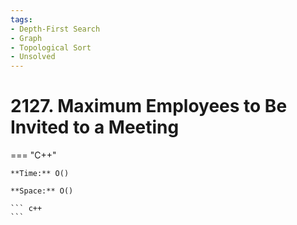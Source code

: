```yaml
---
tags:
- Depth-First Search
- Graph
- Topological Sort
- Unsolved
---
```



# 2127. Maximum Employees to Be Invited to a Meeting

=== "C++"

    **Time:** O()

    **Space:** O()

    ``` c++
    ```
